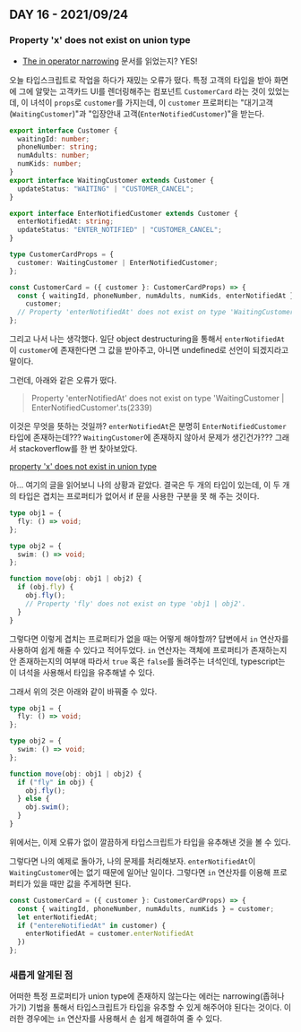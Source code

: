 ## DAY 16 - 2021/09/24

### Property 'x' does not exist on union type

- [The in operator narrowing](https://www.typescriptlang.org/docs/handbook/2/narrowing.html#the-in-operator-narrowing) 문서를 읽었는지? YES!

오늘 타입스크립트로 작업을 하다가 재밌는 오류가 떴다. 특정 고객의 타입을 받아 화면에 그에 알맞는 고객카드 UI를 렌더링해주는 컴포넌트
`CustomerCard` 라는 것이 있었는데, 이 녀석이 `props`로 `customer`를 가지는데, 이 `customer` 프로퍼티는 "대기고객(`WaitingCustomer`)"과 "입장안내 고객(`EnterNotifiedCustomer`)"을 받는다.

```typescript
export interface Customer {
  waitingId: number;
  phoneNumber: string;
  numAdults: number;
  numKids: number;
}
export interface WaitingCustomer extends Customer {
  updateStatus: "WAITING" | "CUSTOMER_CANCEL";
}

export interface EnterNotifiedCustomer extends Customer {
  enterNotifiedAt: string;
  updateStatus: "ENTER_NOTIFIED" | "CUSTOMER_CANCEL";
}

type CustomerCardProps = {
  customer: WaitingCustomer | EnterNotifiedCustomer;
};

const CustomerCard = ({ customer }: CustomerCardProps) => {
  const { waitingId, phoneNumber, numAdults, numKids, enterNotifiedAt } =
    customer;
  // Property 'enterNotifiedAt' does not exist on type 'WaitingCustomer | EnterNotifiedCustomer'.ts(2339
};
```

그리고 나서 나는 생각했다. 일단 object destructuring을 통해서 `enterNotifiedAt`이 `customer`에 존재한다면 그 값을 받아주고,
아니면 undefined로 선언이 되겠지라고 말이다.

그런데, 아래와 같은 오류가 떴다.

> Property 'enterNotifiedAt' does not exist on type 'WaitingCustomer | EnterNotifiedCustomer'.ts(2339)

이것은 무엇을 뜻하는 것일까? `enterNotifiedAt`은 분명히 `EnterNotifiedCustomer` 타입에 존재하는데??? `WaitingCustomer`에 존재하지 않아서 문제가 생긴건가??? 그래서 stackoverflow를 한 번 찾아보았다.

[property 'x' does not exist in union type](https://stackoverflow.com/questions/58974640/typescript-property-does-not-exist-on-union-type)

아... 여기의 글을 읽어보니 나의 상황과 같았다. 결국은 두 개의 타입이 있는데, 이 두 개의 타입은 겹치는 프로퍼티가 없어서 if 문을 사용한 구분을 못 해 주는 것이다.

```typescript
type obj1 = {
  fly: () => void;
};

type obj2 = {
  swim: () => void;
};

function move(obj: obj1 | obj2) {
  if (obj.fly) {
    obj.fly();
    // Property 'fly' does not exist on type 'obj1 | obj2'.
  }
}
```

그렇다면 이렇게 겹치는 프로퍼티가 없을 때는 어떻게 해야할까? 답변에서 `in` 연산자를 사용하여 쉽게 해줄 수 있다고 적어두었다. `in` 연산자는 객체에 프로퍼티가 존재하는지 안 존재하는지의 여부애 따라서 `true` 혹은 `false`를 돌려주는 녀석인데, typescript는 이 녀석을 사용해서 타입을 유추해낼 수 있다.

그래서 위의 것은 아래와 같이 바꿔줄 수 있다.

```typescript
type obj1 = {
  fly: () => void;
};

type obj2 = {
  swim: () => void;
};

function move(obj: obj1 | obj2) {
  if ("fly" in obj) {
    obj.fly();
  } else {
    obj.swim();
  }
}
```

위에서는, 이제 오류가 없이 깔끔하게 타입스크립트가 타입을 유추해낸 것을 볼 수 있다.

그렇다면 나의 예제로 돌아가, 나의 문제를 처리해보자. `enterNotifiedAt`이 `WaitingCustomer`에는 없기 때문에 일어난 일이다. 그렇다면 `in` 연산자를 이용해 프로퍼티가 있을 때만 값을 주게하면 된다.

```typescript
const CustomerCard = ({ customer }: CustomerCardProps) => {
  const { waitingId, phoneNumber, numAdults, numKids } = customer;
  let enterNotifiedAt;
  if ("entereNotifiedAt" in customer) {
    enterNotifiedAt = customer.enterNotifiedAt
  })
};
```

### 새롭게 알게된 점

어떠한 특정 프로퍼티가 union type에 존재하지 않는다는 에러는 narrowing(좁혀나가기) 기법을 통해서 타입스크립트가 타입을 유추할 수 있게
해주어야 된다는 것이다. 이러한 경우에는 `in` 연산자를 사용해서 손 쉽게 해결하여 줄 수 있다.
